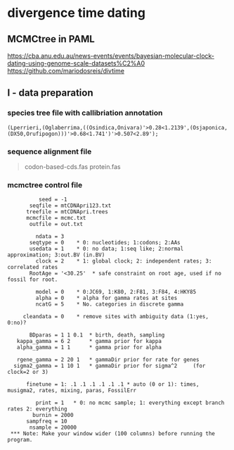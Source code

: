 # divergence time dating 
## MCMCtree in PAML
https://cba.anu.edu.au/news-events/events/bayesian-molecular-clock-dating-using-genome-scale-datasets%C2%A0
https://github.com/mariodosreis/divtime
## I - data preparation
### species tree file with callibriation annotation
```
(Lperrieri,(Oglaberrima,((Osindica,Onivara)'>0.28<1.2139',(Osjaponica,(DX50,Orufipogon)))'>0.68<1.741')'>0.507<2.89');
```
### sequence alignment file
> codon-based-cds.fas
> protein.fas
### mcmctree control file
```
          seed = -1
       seqfile = mtCDNApri123.txt
      treefile = mtCDNApri.trees
      mcmcfile = mcmc.txt
       outfile = out.txt

         ndata = 3
       seqtype = 0    * 0: nucleotides; 1:codons; 2:AAs
       usedata = 1    * 0: no data; 1:seq like; 2:normal approximation; 3:out.BV (in.BV)
         clock = 2    * 1: global clock; 2: independent rates; 3: correlated rates
       RootAge = '<30.25'  * safe constraint on root age, used if no fossil for root.

         model = 0    * 0:JC69, 1:K80, 2:F81, 3:F84, 4:HKY85
         alpha = 0    * alpha for gamma rates at sites
         ncatG = 5    * No. categories in discrete gamma

     cleandata = 0    * remove sites with ambiguity data (1:yes, 0:no)?

       BDparas = 1 1 0.1  * birth, death, sampling
   kappa_gamma = 6 2      * gamma prior for kappa
   alpha_gamma = 1 1      * gamma prior for alpha

   rgene_gamma = 2 20 1   * gammaDir prior for rate for genes
  sigma2_gamma = 1 10 1   * gammaDir prior for sigma^2     (for clock=2 or 3)

      finetune = 1: .1 .1 .1 .1 .1 .1 * auto (0 or 1): times, musigma2, rates, mixing, paras, FossilErr

         print = 1   * 0: no mcmc sample; 1: everything except branch rates 2: everything
        burnin = 2000
      sampfreq = 10
       nsample = 20000
 *** Note: Make your window wider (100 columns) before running the program.
```

